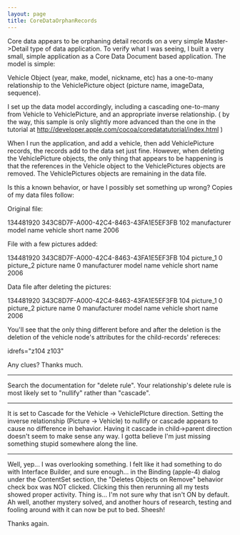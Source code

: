 ```yaml
---
layout: page
title: CoreDataOrphanRecords
---
```




Core data appears to be orphaning detail records on a very simple Master->Detail type of data application. To verify what I was seeing, I built a very small, simple application as a Core Data Document based application. The model is simple:

Vehicle Object (year, make, model, nickname, etc) has a one-to-many relationship to the VehiclePicture object (picture name, imageData, sequence).

I set up the data model accordingly, including a cascading one-to-many from Vehicle to VehiclePicture, and an appropriate inverse relationship. ( by the way, this sample is only slightly more advanced than the one in the tutorial at http://developer.apple.com/cocoa/coredatatutorial/index.html )

When I run the application, and add a vehicle, then add VehiclePicture records, the records add to the data set just fine. However, when deleting the VehiclePicture objects, the only thing that appears to be happening is that the references in the Vehicle object to the VehiclePictures objects are removed. The VehiclePictures objects are remaining in the data file. 

Is this a known behavior, or have I possibly set something up wrong? Copies of my data files follow:

Original file:
    
<?xml version="1.0"?>
<!DOCTYPE database SYSTEM "file:///System/Library/DTDs/CoreData.dtd">

<database>
    <databaseInfo>
        <version>134481920</version>
        <UUID>343C8D7F-A000-42C4-8463-43FA1E5EF3FB</UUID>
        <nextObjectID>102</nextObjectID>
        <metadata></metadata>
    </databaseInfo>
    <object type="VEHICLE" id="z102">
        <attribute name="make" type="string">manufacturer</attribute>
        <attribute name="model" type="string">model name</attribute>
        <attribute name="nickname" type="string">vehicle short name</attribute>
        <attribute name="year" type="int32">2006</attribute>
        <relationship name="vehiclepictures" type="0/0" destination="VEHICLEPICTURE"></relationship>
    </object>
</database>



File with a few pictures added:
    
<?xml version="1.0"?>
<!DOCTYPE database SYSTEM "file:///System/Library/DTDs/CoreData.dtd">

<database>
    <databaseInfo>
        <version>134481920</version>
        <UUID>343C8D7F-A000-42C4-8463-43FA1E5EF3FB</UUID>
        <nextObjectID>104</nextObjectID>
        <metadata></metadata>
    </databaseInfo>
    <object type="VEHICLEPICTURE" id="z103">
        <attribute name="picturename" type="string">picture_1</attribute>
        <attribute name="sequence" type="int32">0</attribute>
        <relationship name="picturesforvehicle" type="1/1" destination="VEHICLE" idrefs="z102"></relationship>
    </object>
    <object type="VEHICLEPICTURE" id="z104">
        <attribute name="picturename" type="string">picture_2 picture name</attribute>
        <attribute name="sequence" type="int32">0</attribute>
        <relationship name="picturesforvehicle" type="1/1" destination="VEHICLE" idrefs="z102"></relationship>
    </object>
    <object type="VEHICLE" id="z102">
        <attribute name="make" type="string">manufacturer</attribute>
        <attribute name="model" type="string">model name</attribute>
        <attribute name="nickname" type="string">vehicle short name</attribute>
        <attribute name="year" type="int32">2006</attribute>
        <relationship name="vehiclepictures" type="0/0" destination="VEHICLEPICTURE" idrefs="z104 z103"></relationship>
    </object>
</database>



Data file after deleting the pictures:
    
<?xml version="1.0"?>
<!DOCTYPE database SYSTEM "file:///System/Library/DTDs/CoreData.dtd">

<database>
    <databaseInfo>
        <version>134481920</version>
        <UUID>343C8D7F-A000-42C4-8463-43FA1E5EF3FB</UUID>
        <nextObjectID>104</nextObjectID>
        <metadata></metadata>
    </databaseInfo>
    <object type="VEHICLEPICTURE" id="z103">
        <attribute name="picturename" type="string">picture_1</attribute>
        <attribute name="sequence" type="int32">0</attribute>
        <relationship name="picturesforvehicle" type="1/1" destination="VEHICLE" idrefs="z102"></relationship>
    </object>
    <object type="VEHICLEPICTURE" id="z104">
        <attribute name="picturename" type="string">picture_2 picture name</attribute>
        <attribute name="sequence" type="int32">0</attribute>
        <relationship name="picturesforvehicle" type="1/1" destination="VEHICLE" idrefs="z102"></relationship>
    </object>
    <object type="VEHICLE" id="z102">
        <attribute name="make" type="string">manufacturer</attribute>
        <attribute name="model" type="string">model name</attribute>
        <attribute name="nickname" type="string">vehicle short name</attribute>
        <attribute name="year" type="int32">2006</attribute>
        <relationship name="vehiclepictures" type="0/0" destination="VEHICLEPICTURE"></relationship>
    </object>
</database>



You'll see that the only thing different before and after the deletion is the deletion of the vehicle node's attributes for the child-records' refereces:
    
 idrefs="z104 z103"


Any clues? Thanks much.

----

Search the documentation for "delete rule". Your relationship's delete rule is most likely set to "nullify" rather than "cascade".

----

It is set to Cascade for the Vehicle -> VehiclePIcture direction. Setting the inverse relationship (Picture -> Vehicle) to nullify or cascade appears to cause no difference in behavior. Having it cascade in child->parent direction doesn't seem to make sense any way. I gotta believe I'm just missing something stupid somewhere along the line.

----

Well, yep... I was overlooking something. I felt like it had something to do with Interface Builder, and sure enough... in the Binding (apple-4) dialog under the ContentSet section, the "Deletes Objects on Remove" behavior check box was NOT clicked. Clicking this then rerunning all my tests showed proper activity. Thing is... I'm not sure why that isn't ON by default. Ah well, another mystery solved, and another hours of research, testing and fooling around with it can now be put to bed. Sheesh!

Thanks again.

